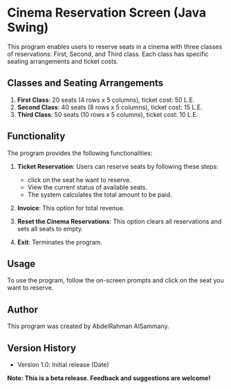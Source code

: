 # Cinema Reservation Screen (Java Swing)

This program enables users to reserve seats in a cinema with three classes of reservations: First, Second, and Third class. Each class has specific seating arrangements and ticket costs.

## Classes and Seating Arrangements

1. **First Class**: 20 seats (4 rows x 5 columns), ticket cost: 50 L.E.
2. **Second Class**: 40 seats (8 rows x 5 columns), ticket cost: 15 L.E.
3. **Third Class**: 50 seats (10 rows x 5 columns), ticket cost: 10 L.E.

## Functionality

The program provides the following functionalities:

1. **Ticket Reservation**: Users can reserve seats by following these steps:
   - click on the seat he want to reserve.
   - View the current status of available seats.
   - The system calculates the total amount to be paid.

4. **Invoice**: This option for total revenue.
   
3. **Reset the Cinema Reservations**: This option clears all reservations and sets all seats to empty.

4. **Exit**: Terminates the program.

## Usage

To use the program, follow the on-screen prompts and click on the seat you want to reserve.


## Author

This program was created by AbdelRahman AlSammany.

## Version History

- Version 1.0: Initial release (Date)
  
**Note: This is a beta release. Feedback and suggestions are welcome!**
